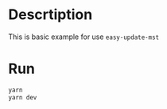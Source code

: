 # Descrtiption

This is basic example for use ```easy-update-mst```

# Run

```bash
yarn
yarn dev
```